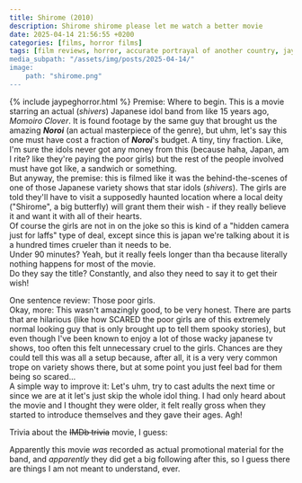 ```yaml
---
title: Shirome (2010)
description: Shirome shirome please let me watch a better movie
date: 2025-04-14 21:56:55 +0200
categories: [films, horror films]
tags: [film reviews, horror, accurate portrayal of another country, jaypeg horror, drama, featuring the most obnoxious people on earth, folk horror, found footage, haunted-housesploitation, horror comedy, influencers!, just shaman stuff, long hair is scary, lowbudgetcore, secret musical, the writer's barely-disguised fetish, there was an attempt, vhs nostalgia, they say the title]
media_subpath: "/assets/img/posts/2025-04-14/"
image:
    path: "shirome.png"
---
```

{% include jaypeghorror.html %}
<span class="reviewsection">Premise:</span> Where to begin. This is a movie starring an actual (*shivers*) Japanese idol band from like 15 years ago, *Momoiro Clover*. It is found footage by the same guy that brought us the amazing ***Noroi*** (an actual masterpiece of the genre), but uhm, let's say this one must have cost a fraction of ***Noroi***'s budget. A tiny, tiny fraction. Like, I'm sure the idols never got any money from this (because haha, Japan, am I rite? like they're paying the poor girls) but the rest of the people involved must have got like, a sandwich or something.<br/>
But anyway, the premise: this is filmed like it was the behind-the-scenes of one of those Japanese variety shows that star idols (*shivers*). The girls are told they'll have to visit a supposedly haunted location where a local deity ("Shirome", a big butterfly) will grant them their wish - if they really believe it and want it with all of their hearts.<br/>Of course the girls are not in on the joke so this is kind of a "hidden camera just for laffs" type of deal, except since this is japan we're talking about it is a hundred times crueler than it needs to be.<br/>
<span class="reviewsection">Under 90 minutes?</span> Yeah, but it really feels longer than tha because literally nothing happens for most of the movie.<br/>
<span class="reviewsection">Do they say the title?</span> Constantly, and also they need to say it to get their wish!

<span class="reviewsection">One sentence review:</span> Those poor girls.<br/>
<span class="reviewsection">Okay, more:</span> This wasn't amazingly good, to be very honest. There are parts that are hilarious (like how SCARED the poor girls are of this extremely normal looking guy that is only brought up to tell them spooky stories), but even though I've been known to enjoy a lot of those wacky japanese tv shows, too often this felt unnecessary cruel to the girls. Chances are they could tell this was all a setup because, after all, it is a very very common trope on variety shows there, but at some point you just feel bad for them being so scared...<br/>
<span class="reviewsection">A simple way to improve it:</span> Let's uhm, try to cast adults the next time or since we are at it let's just skip the whole idol thing. I had only heard about the movie and I thought they were older, it felt really gross when they started to introduce themselves and they gave their ages. Agh!

<span class="reviewsection">Trivia about the ~~IMDb trivia~~ movie, I guess:</span>

Apparently this movie *was* recorded as actual promotional material for the band, and *apparently* they did get a big following after this, so I guess there are things I am not meant to understand, ever.